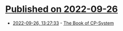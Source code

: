 # [Published on 2022-09-26](index.md)

* [2022-09-26, 13:27:33](https://lobste.rs/s/allujb/book_cp_system) - [The Book of CP-System](https://fabiensanglard.net/cpsb/index.html)
